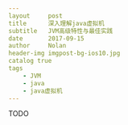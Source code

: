 ```yaml
---
layout     post
title      深入理解java虚拟机
subtitle   JVM高级特性与最佳实践
date       2017-09-15
author     Nolan
header-img imgpost-bg-ios10.jpg
catalog true
tags
    - JVM
    - java
    - java虚拟机
---
```


TODO

